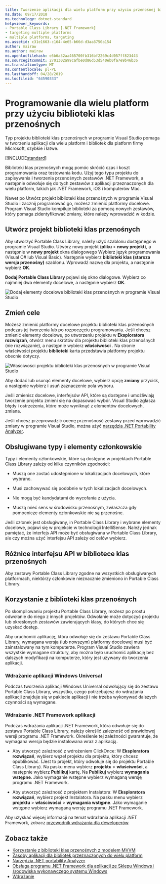 ```yaml
---
title: Tworzenie aplikacji dla wielu platform przy użyciu przenośnej biblioteki klas
ms.date: 09/17/2018
ms.technology: dotnet-standard
helpviewer_keywords:
- Portable Class Library [.NET Framework]
- targeting multiple platforms
- multiple platforms, targeting
ms.assetid: c31e1663-c164-4e65-b66d-d3aa8750a154
author: mairaw
ms.author: mairaw
ms.openlocfilehash: e5b6a32aa465700fb316bf2269c4d057ff823443
ms.sourcegitcommit: 2701302a99cafbe0d86d53d540eb0fa7e9b46b36
ms.translationtype: MT
ms.contentlocale: pl-PL
ms.lasthandoff: 04/28/2019
ms.locfileid: "64590333"
---
```

# <a name="cross-platform-development-with-the-portable-class-library"></a>Programowanie dla wielu platform przy użyciu biblioteki klas przenośnych

Typ projektu biblioteki klas przenośnych w programie Visual Studio pomaga w tworzeniu aplikacji dla wielu platform i bibliotek dla platform firmy Microsoft, szybkie i łatwe.

[!INCLUDE[standard](../../../includes/pcl-to-standard.md)]

Biblioteki klas przenośnych mogą pomóc skrócić czas i koszt programowania oraz testowania kodu. Użyj tego typu projektu do zapisywania i tworzenia przenośnych zestawów .NET Framework, a następnie odwołuje się do tych zestawów z aplikacji przeznaczonych dla wielu platform, takich jak .NET Framework, iOS i komputerów Mac.

Nawet po Utwórz projekt biblioteki klas przenośnych w programie Visual Studio i zacznij programować go, możesz zmienić platformy docelowe. Program Visual Studio kompiluje biblioteki za pomocą nowych zestawów, który pomaga zidentyfikować zmiany, które należy wprowadzić w kodzie.

## <a name="create-a-portable-class-library-project"></a>Utwórz projekt biblioteki klas przenośnych

Aby utworzyć Portable Class Library, należy użyć szablonu dostępnego w programie Visual Studio. Utwórz nowy projekt (**pliku** > **nowy projekt**), a następnie w **nowy projekt** okna dialogowego Wybierz język programowania (Visual C# lub Visual Basic). Następnie wybierz **biblioteki klas (starsza wersja przenośny)** szablonu. Wprowadź nazwę dla projektu, a następnie wybierz **OK**.

**Dodaj Portable Class Library** pojawi się okno dialogowe. Wybierz co najmniej dwa elementy docelowe, a następnie wybierz **OK**.

![Dodaj elementy docelowe biblioteki klas przenośnych w programie Visual Studio](media/add-portable-class-library.png)

## <a name="change-targets"></a>Zmień cele

Możesz zmienić platformy docelowe projektu biblioteki klas przenośnych podczas jej tworzenia lub po rozpoczęciu programowania. Jeśli chcesz zmienić elementy docelowe, po utworzeniu projektu w **Eksploratora rozwiązań**, otwórz menu skrótów dla projektu biblioteki klas przenośnych (nie rozwiązanie), a następnie wybierz **właściwości** . Na stronie właściwości projektu **biblioteki** karta przedstawia platformy projektu obecnie dotyczy.

![Właściwości projektu biblioteki klas przenośnych w programie Visual Studio](media/pcl-project-properties.png)

Aby dodać lub usunąć elementy docelowe, wybierz opcję **zmiany** przycisk, a następnie wybierz i usuń zaznaczenie pola wyboru.

Jeśli zmienisz docelowe, interfejsów API, które są dostępne i umożliwiają tworzenie projektu zmieni się na dopasować wybór. Visual Studio zgłasza błędy i ostrzeżenia, które może wyniknąć z elementów docelowych, zmiana.

Jeśli chcesz przeprowadzić ocenę przenośność zestawy przed wprowadzić zmiany w programie Visual Studio, można użyć [narzędzia .NET Portability Analyzer](https://visualstudiogallery.msdn.microsoft.com/1177943e-cfb7-4822-a8a6-e56c7905292b).

## <a name="supported-types-and-members"></a>Obsługiwane typy i elementy członkowskie

Typy i elementy członkowskie, które są dostępne w projektach Portable Class Library zależy od kilku czynników zgodności:

- Muszą one zostać udostępnione w lokalizacjach docelowych, które wybrano.

- Musi zachowywać się podobnie w tych lokalizacjach docelowych.

- Nie mogą być kandydatami do wycofania z użycia.

- Muszą mieć sens w środowisku przenośnym, zwłaszcza gdy pomocnicze elementy członkowskie nie są przenośne.

Jeśli członek jest obsługiwany, in Portable Class Library i wybrane elementy docelowe, pojawi się w projekcie w technologii IntelliSense. Należy jednak pamiętać, że interfejs API może być obsługiwana w Portable Class Library, ale czy można użyć interfejsu API zależy od celów wybierz.

## <a name="api-differences-in-the-portable-class-library"></a>Różnice interfejsu API w bibliotece klas przenośnych

Aby zestawy Portable Class Library zgodne na wszystkich obsługiwanych platformach, niektórzy członkowie nieznacznie zmieniono in Portable Class Library.

## <a name="use-the-portable-class-library"></a>Korzystanie z biblioteki klas przenośnych

Po skompilowaniu projektu Portable Class Library, możesz po prostu odwołanie do niego z innych projektów. Odwołanie może dotyczyć projektu lub określonych zestawów zawierających klasy, do których chce się uzyskać dostęp.

Aby uruchomić aplikację, która odwołuje się do zestawu Portable Class Library, wymagana wersja (lub nowszym) platformy docelowej musi być zainstalowany na tym komputerze. Program Visual Studio zawiera wszystkie wymagane struktury, aby można było uruchomić aplikację bez dalszych modyfikacji na komputerze, który jest używany do tworzenia aplikacji.

### <a name="deploy-a-universal-windows-app"></a>Wdrażanie aplikacji Windows Universal

Podczas tworzenia aplikacji Windows Universal odwołujący się do zestawu Portable Class Library, wszystko, czego potrzebujesz do wdrażania aplikacji znajduje się w pakiecie aplikacji i nie trzeba wykonywać dalszych czynności są wymagane.

### <a name="deploy-a-net-framework-app"></a>Wdrażanie .NET Framework aplikacji

Podczas wdrażania aplikacji .NET Framework, która odwołuje się do zestawu Portable Class Library, należy określić zależność od prawidłowej wersji programu .NET Framework. Określenie tej zależności gwarantuje, że wymagana wersja będzie instalowana wraz z aplikacją.

- Aby utworzyć zależność z wdrożeniem ClickOnce: W **Eksploratora rozwiązań**, wybierz węzeł projektu dla projektu, który chcesz opublikować. (Jest to projekt, który odwołuje się do projektu Portable Class Library). Na pasku menu wybierz **projektu** > **właściwości**, a następnie wybierz **Publikuj** kartę. Na **Publikuj** wybierz **wymagania wstępne**. Jako wymaganie wstępne wybierz wymaganą wersję programu .NET Framework.

- Aby utworzyć zależność z projektem Instalatora: W **Eksploratora rozwiązań**, wybierz projekt Instalatora. Na pasku menu wybierz **projektu** > **właściwości** > **wymagania wstępne**. Jako wymaganie wstępne wybierz wymaganą wersję programu .NET Framework.

Aby uzyskać więcej informacji na temat wdrażania aplikacji .NET Framework, zobacz [przewodnik wdrażania dla deweloperów](../../../docs/framework/deployment/deployment-guide-for-developers.md).

## <a name="see-also"></a>Zobacz także

- [Korzystanie z biblioteki klas przenośnych z modelem MVVM](../../../docs/standard/cross-platform/using-portable-class-library-with-model-view-view-model.md)
- [Zasoby aplikacji dla bibliotek przeznaczonych do wielu platform](../../../docs/standard/cross-platform/app-resources-for-libraries-that-target-multiple-platforms.md)
- [Narzędzia .NET portability Analyzer](https://marketplace.visualstudio.com/items?itemName=ConnieYau.NETPortabilityAnalyzer)
- [Obsługa programu .NET Framework dla aplikacji ze Sklepu Windows i środowiska wykonawczego systemu Windows](../../../docs/standard/cross-platform/support-for-windows-store-apps-and-windows-runtime.md)
- [Wdrażanie](../../../docs/framework/deployment/net-framework-applications.md)

